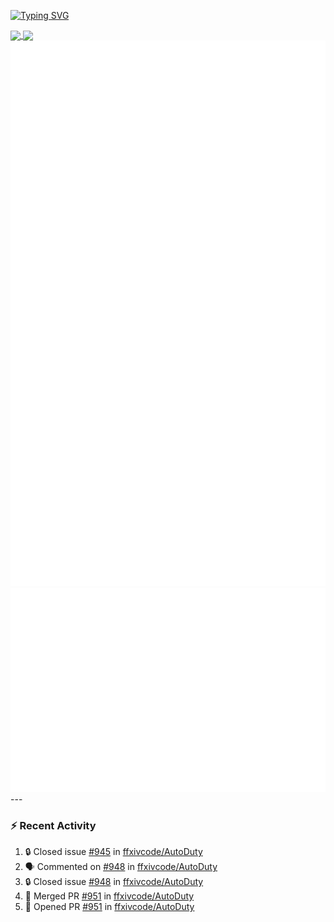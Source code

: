 [![Typing SVG](https://readme-typing-svg.demolab.com?font=Fira+Code&duration=1000&pause=1000&multiline=true&repeat=false&width=435&lines=Simon+Latusek+%7C+Gameplay+Engineer)](https://git.io/typing-svg)

<a href="https://github.com/anuraghazra/github-readme-stats">
  <img height=200 align="center" src="https://github-readme-stats.vercel.app/api?username=erdelf&theme=radical" />
</a>
<a href="https://github.com/anuraghazra/convoychat">
  <img height=200 align="center" src="https://streak-stats.demolab.com?user=erdelf&theme=radical&mode=weekly" />
</a>

<picture>
  <img src="/github-metrics.svg" alt="Metrics">
</picture>

<picture>
  <img src="/github-metrics-achievements.svg" alt="Achievements">
</picture>
---

### :zap: Recent Activity
<!--START_SECTION:activity-->
1. 🔒 Closed issue [#945](https://github.com/ffxivcode/AutoDuty/issues/945) in [ffxivcode/AutoDuty](https://github.com/ffxivcode/AutoDuty)
2. 🗣 Commented on [#948](https://github.com/ffxivcode/AutoDuty/issues/948#issuecomment-2869329968) in [ffxivcode/AutoDuty](https://github.com/ffxivcode/AutoDuty)
3. 🔒 Closed issue [#948](https://github.com/ffxivcode/AutoDuty/issues/948) in [ffxivcode/AutoDuty](https://github.com/ffxivcode/AutoDuty)
4. 🎉 Merged PR [#951](https://github.com/ffxivcode/AutoDuty/pull/951) in [ffxivcode/AutoDuty](https://github.com/ffxivcode/AutoDuty)
5. 💪 Opened PR [#951](https://github.com/ffxivcode/AutoDuty/pull/951) in [ffxivcode/AutoDuty](https://github.com/ffxivcode/AutoDuty)
<!--END_SECTION:activity-->

<!--
**erdelf/erdelf** is a ✨ _special_ ✨ repository because its `README.md` (this file) appears on your GitHub profile.

Here are some ideas to get you started:

- 🔭 I’m currently working on ...
- 🌱 I’m currently learning ...
- 👯 I’m looking to collaborate on ...
- 🤔 I’m looking for help with ...
- 💬 Ask me about ...
- 📫 How to reach me: ...
- 😄 Pronouns: ...
- ⚡ Fun fact: ...
-->
